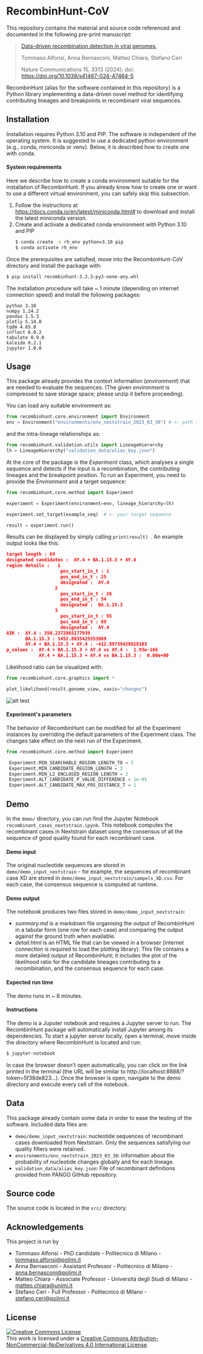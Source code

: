 # RecombinHunt-CoV

This repository contains the material and source code referenced and documented in the following pre-print manuscript:

> [Data-driven recombination detection in viral genomes](https://doi.org/10.1038/s41467-024-47464-5),
>
> Tommaso Alfonsi, Anna Bernasconi, Matteo Chiara, Stefano Ceri
>
> Nature Communications 15, 3313 (2024); doi: https://doi.org/10.1038/s41467-024-47464-5

RecombinHunt (alias for the software contained in this repository) is a Python library implementing a data-driven novel method for identifying contributing lineages and breakpoints in recombinant viral sequences.

## Installation

Installation requires Python 3.10 and PIP. The software is independent of the operating system.
It is suggested to use a dedicated python environment (e.g., conda, miniconda or venv). Below, it is described how to create one with conda.

#### System requirements



Here we describe how to create a conda environment suitable for the installation of RecombinHunt. If you already know how to create one or want to use a different virtual environment, you can safely skip this subsection.

1. Follow the instructions at https://docs.conda.io/en/latest/miniconda.html# to download and install the latest miniconda version.
2. Create and activate a dedicated conda environment with Python 3.10 and PIP
    ```bash
   $ conda create -n rh_env python=3.10 pip
   $ conda activate rh_env
    ```

Once the prerequisites are satisfied, move into the RecombinHunt-CoV directory and install the package with:  

```bash
$ pip install recombinhunt-3.3.3-py3-none-any.whl
```

The installation procedure will take ~ 1 minute (depending on internet connection speed) and install the following packages:
```
python 3.10
numpy 1.24.2
pandas 1.5.3
plotly 5.14.0
tqdm 4.65.0
inflect 6.0.2
tabulate 0.9.0
kaleido 0.2.1
jupyter 1.0.0
```


 
## Usage

This package already provides the context information (*environment*) that are needed to evaluate the sequences. (The given *environment* is compressed to save storage space; please unzip it before proceeding). 

You can load any suitable environment as:
```python
from recombinhunt.core.environment import Environment
env = Environment("environments/env_nextstrain_2023_03_30") # <- path to the unzipped environment folder
```

and the intra-lineage relationships as:
```python
from recombinhunt.validation.utils import LineageHierarchy
lh = LineageHierarchy("validation_data/alias_key.json")
```

At the core of the package is the *Experiment* class, which analyses a single sequence and detects if the input is a recombination, the contributing 
lineages and the breakpoint position. 
To run an Experiment, you need to provide the *Environment* and a target sequence:

```python
from recombinhunt.core.method import Experiment

experiment = Experiment(environment=env, lineage_hierarchy=lh)

experiment.set_target(example_seq)  # <- your target sequence

result = experiment.run()
```
Results can be displayed by simply calling ```print(result) ```. An example output looks like this:
```json
target length : 69 
designated candidates :  AY.4 + BA.1.15.3 + AY.4  
region details :   1 
                    pos_start_in_t : 1 
                    pos_end_in_t : 25 
                    designated :  AY.4
                  2 
                    pos_start_in_t : 26 
                    pos_end_in_t : 54 
                    designated :  BA.1.15.3
                  3 
                    pos_start_in_t : 55 
                    pos_end_in_t : 69 
                    designated :  AY.4
AIK :  AY.4 : 350.2372865177939 
       BA.1.15.3 : 1452.8035425553069
       AY.4 + BA.1.15.3 + AY.4 : -412.89739429828103  
p_values :  AY.4 + BA.1.15.3 + AY.4 vs AY.4 :  1.93e-166  
            AY.4 + BA.1.15.3 + AY.4 vs BA.1.15.3 :  0.00e+00
```

Likelihood ratio can be visualized with:
```python
from recombinhunt.core.graphics import *

plot_likelihood(result.genome_view, xaxis="changes")
```

![alt text](next_XD_plot.png "Plot of likelihood ratio for case XD")

#### Experiment's parameters
The behavior of RecombinHunt can be modified for all the Experiment instances by overriding the default parameters of the Experiment class. 
The changes take effect on the next run of the Experiment. 
```python
from recombinhunt.core.method import Experiment

 Experiment.MIN_SEARCHABLE_REGION_LENGTH_TO = 3
 Experiment.MIN_CANDIDATE_REGION_LENGTH = 3
 Experiment.MIN_L2_ENCLOSED_REGION_LENGTH = 2
 Experiment.ALT_CANDIDATE_P_VALUE_DIFFERENCE = 1e-05
 Experiment.ALT_CANDIDATE_MAX_POS_DISTANCE_T = 1
```

## Demo

In the ```demo/``` directory, you can run find the Jupyter Notebook ```recombinant_cases_nextstrain.ipynb```. This 
notebook computes the recombinant cases in Nextstrain dataset using the consensus of all the sequence of 
good quality found for each recombinant case. 

#### Demo input
The original nucleotide sequences are
stored in ```demo/demo_input_nextstrain``` - for example, the sequences of recombinant case XD are stored in 
```demo/demo_input_nextstrain/sampels_XD.csv```. For each case, the consensus sequence is computed at runtime.

#### Demo output
The notebook produces two files stored in ```demo/demo_input_nextstrain```:
- *summary.md* is a markdown file organising the output of RecombinHunt in a tabular form (one row for each case) and 
comparing the output against the ground truth when available.
- *detail.html* is an HTML file that can be viewed in a browser (internet connection is required to load the 
plotting library). This file contains a more detailed output of RecombinHunt; it includes the plot of the likelihood 
ratio for the candidate lineages contributing to a recombination, and the consensus sequence for each case.

#### Expected run time
The demo runs in ~ 8 minutes. 

#### Instructions
The demo is a Juputer notebook and requires a Jupyter server to run.
The RecombinHunt package will automatically install Jupyter among its dependencies. To start a jupyter server locally, 
open a terminal, move inside the directory where RecombinHunt is located and run:
```bash
$ jupyter-notebook
```
In case the browser doesn't open automatically, you can click on the link printed in the terminal (the URL 
will be similar to http://localhost:8888/?token=5f38de823...). Once the browser is open, navigate to the demo directory
and execute every cell of the notebook.

## Data

This package already contain some data in order to ease the testing of the software.
Included data files are: 
-  ```demo/demo_input_nextstrain```: nucleotide sequences of recombinant cases downloaded from Nextstrain. Only the 
sequences satisfying our quality filters were retained.
- ```environments/env_nextstrain_2023_03_30```: information about the probability of nucleotide changes globally and 
for each lineage.
- ```validation_data/alias_key.json```: File of recombinant definitions provided from PANGO GitHub repository.


## Source code

The source code is located in the ```src/``` directory.

## Acknowledgements

This project is run by 
- Tommaso Alfonsi - PhD candidate - Politecnico di Milano - tommaso.alfonsi@polimi.it
- Anna Bernasconi - Assistant Professor - Politecnico di Milano - anna.bernasconi@polimi.it
- Matteo Chiara - Associate Professor - Università degli Studi di Milano - matteo.chiara@unimi.it
- Stefano Ceri - Full Professor - Politecnico di Milano - stefano.ceri@polimi.it


## License
<a rel="license" href="http://creativecommons.org/licenses/by-nc-nd/4.0/"><img alt="Creative Commons License" style="border-width:0" src="https://i.creativecommons.org/l/by-nc-nd/4.0/88x31.png" /></a><br />This work is licensed under a <a rel="license" href="http://creativecommons.org/licenses/by-nc-nd/4.0/">Creative Commons Attribution-NonCommercial-NoDerivatives 4.0 International License</a>.
 


